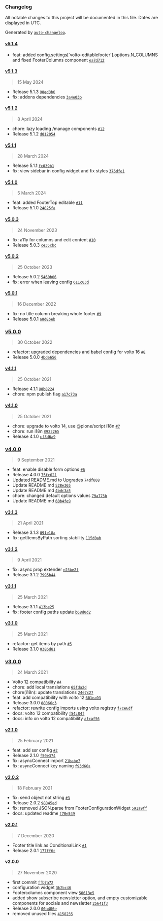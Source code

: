 ### Changelog

All notable changes to this project will be documented in this file. Dates are displayed in UTC.

Generated by [`auto-changelog`](https://github.com/CookPete/auto-changelog).

#### [v5.1.4](https://github.com/RedTurtle/volto-editablefooter/compare/v5.1.3...v5.1.4)

- feat: added  config.settings['volto-editablefooter'].options.N_COLUMNS and fixed FooterColumns component [`ea7d712`](https://github.com/RedTurtle/volto-editablefooter/commit/ea7d7129c6b41f79ab21f053537f4ced158dd391)

#### [v5.1.3](https://github.com/RedTurtle/volto-editablefooter/compare/v5.1.2...v5.1.3)

> 15 May 2024

- Release 5.1.3 [`08ed3b6`](https://github.com/RedTurtle/volto-editablefooter/commit/08ed3b69160fe3b265806c8e0443f1832a6f29f4)
- fix: addons dependencies [`3a4e03b`](https://github.com/RedTurtle/volto-editablefooter/commit/3a4e03bec991238aa53b35f353ded7150937576c)

#### [v5.1.2](https://github.com/RedTurtle/volto-editablefooter/compare/v5.1.1...v5.1.2)

> 8 April 2024

- chore: lazy loading /manage components [`#12`](https://github.com/RedTurtle/volto-editablefooter/pull/12)
- Release 5.1.2 [`d812054`](https://github.com/RedTurtle/volto-editablefooter/commit/d8120547a873244aa00cc5ea664acc7a194653dc)

#### [v5.1.1](https://github.com/RedTurtle/volto-editablefooter/compare/v5.1.0...v5.1.1)

> 28 March 2024

- Release 5.1.1 [`fc039b1`](https://github.com/RedTurtle/volto-editablefooter/commit/fc039b174a7052b93477b687b9db9819ba9f9b36)
- fix: view sidebar in config widget and fix styles [`376dfe1`](https://github.com/RedTurtle/volto-editablefooter/commit/376dfe1d2f568cca7d595ad8563e062cc24f4183)

#### [v5.1.0](https://github.com/RedTurtle/volto-editablefooter/compare/v5.0.3...v5.1.0)

> 5 March 2024

- feat: added FooterTop editable [`#11`](https://github.com/RedTurtle/volto-editablefooter/pull/11)
- Release 5.1.0 [`24825fa`](https://github.com/RedTurtle/volto-editablefooter/commit/24825fabb48c618ddc8504bf8280c4289983474e)

#### [v5.0.3](https://github.com/RedTurtle/volto-editablefooter/compare/v5.0.2...v5.0.3)

> 24 November 2023

- fix: a11y for columns and edit content [`#10`](https://github.com/RedTurtle/volto-editablefooter/pull/10)
- Release 5.0.3 [`ce35cbc`](https://github.com/RedTurtle/volto-editablefooter/commit/ce35cbc740853bc008689fed820e6a2a2e7c3837)

#### [v5.0.2](https://github.com/RedTurtle/volto-editablefooter/compare/v5.0.1...v5.0.2)

> 25 October 2023

- Release 5.0.2 [`5460b06`](https://github.com/RedTurtle/volto-editablefooter/commit/5460b069e99a29158f3ebec9ec4c8ed8d7cdc2ae)
- fix: error when leaving config [`611c03d`](https://github.com/RedTurtle/volto-editablefooter/commit/611c03d0fa2fc712f0003ff5ac856a661b029bc5)

#### [v5.0.1](https://github.com/RedTurtle/volto-editablefooter/compare/v5.0.0...v5.0.1)

> 16 December 2022

- fix: no title column breaking whole footer [`#9`](https://github.com/RedTurtle/volto-editablefooter/pull/9)
- Release 5.0.1 [`a8d8beb`](https://github.com/RedTurtle/volto-editablefooter/commit/a8d8beb27738971cf4ed87251c56f943cd235163)

### [v5.0.0](https://github.com/RedTurtle/volto-editablefooter/compare/v4.1.1...v5.0.0)

> 30 October 2022

- refactor: upgraded dependencies and babel config for volto 16 [`#8`](https://github.com/RedTurtle/volto-editablefooter/pull/8)
- Release 5.0.0 [`4bde656`](https://github.com/RedTurtle/volto-editablefooter/commit/4bde656924799db83e0110b00c739d9d2c35247b)

#### [v4.1.1](https://github.com/RedTurtle/volto-editablefooter/compare/v4.1.0...v4.1.1)

> 25 October 2021

- Release 4.1.1 [`88b8224`](https://github.com/RedTurtle/volto-editablefooter/commit/88b82241565e5174495badc0a89ab9154af533ae)
- chore: npm publish flag [`a17c73a`](https://github.com/RedTurtle/volto-editablefooter/commit/a17c73a7d10076a992b6a5550ec569d364ed6a71)

#### [v4.1.0](https://github.com/RedTurtle/volto-editablefooter/compare/v4.0.0...v4.1.0)

> 25 October 2021

- chore: upgrade to volto 14, use @plone/script i18n [`#7`](https://github.com/RedTurtle/volto-editablefooter/pull/7)
- chore: run i18n [`8923265`](https://github.com/RedTurtle/volto-editablefooter/commit/8923265a7ec3c955e8f6d346c989be3c0488a495)
- Release 4.1.0 [`cf3d6a9`](https://github.com/RedTurtle/volto-editablefooter/commit/cf3d6a9bfa794e7616cd59f90b1d43fc1677c87f)

### [v4.0.0](https://github.com/RedTurtle/volto-editablefooter/compare/v3.1.3...v4.0.0)

> 9 September 2021

- feat: enable disable form options [`#6`](https://github.com/RedTurtle/volto-editablefooter/pull/6)
- Release 4.0.0 [`75fc621`](https://github.com/RedTurtle/volto-editablefooter/commit/75fc621b74f70f43c28c949e47b5ed95eaeb149d)
- Updated README.md to Upgrades [`74df008`](https://github.com/RedTurtle/volto-editablefooter/commit/74df0081f334ffb1778f734a89307971cd60a6e9)
- Update README.md [`528e365`](https://github.com/RedTurtle/volto-editablefooter/commit/528e3654d32f588e17f213b63f44bc31d91354f1)
- Update README.md [`4bdc3a5`](https://github.com/RedTurtle/volto-editablefooter/commit/4bdc3a52452d5744931911237e65f3630485f4d4)
- chore: changed default options values [`79a775b`](https://github.com/RedTurtle/volto-editablefooter/commit/79a775b917fad01959e6c320a79c853cf0a5269e)
- Update README.md [`68b4fe9`](https://github.com/RedTurtle/volto-editablefooter/commit/68b4fe9235f0bbdaa86ad433d04005507111af8e)

#### [v3.1.3](https://github.com/RedTurtle/volto-editablefooter/compare/v3.1.2...v3.1.3)

> 21 April 2021

- Release 3.1.3 [`091e18a`](https://github.com/RedTurtle/volto-editablefooter/commit/091e18af73e8dbf53f58b66e51e1c549d27c4860)
- fix: getItemsByPath sorting stability [`115d0ab`](https://github.com/RedTurtle/volto-editablefooter/commit/115d0ab2c2c5e37a5f22cb6f31bcf8f7bee4e3fe)

#### [v3.1.2](https://github.com/RedTurtle/volto-editablefooter/compare/v3.1.1...v3.1.2)

> 9 April 2021

- fix: async prop extender [`e23be2f`](https://github.com/RedTurtle/volto-editablefooter/commit/e23be2febdc405dcd9f9c05f6e801fcf751e1a36)
- Release 3.1.2 [`7995b44`](https://github.com/RedTurtle/volto-editablefooter/commit/7995b4464c7e0bd59e3106435709f40ad3bdba4b)

#### [v3.1.1](https://github.com/RedTurtle/volto-editablefooter/compare/v3.1.0...v3.1.1)

> 25 March 2021

- Release 3.1.1 [`413be25`](https://github.com/RedTurtle/volto-editablefooter/commit/413be25f6bfb0e640082e3eff255e70554de35f4)
- fix: footer config paths update [`b68d0d2`](https://github.com/RedTurtle/volto-editablefooter/commit/b68d0d221c82e86cb66334483a66fb6c988337df)

#### [v3.1.0](https://github.com/RedTurtle/volto-editablefooter/compare/v3.0.0...v3.1.0)

> 25 March 2021

- refactor: get items by path [`#5`](https://github.com/RedTurtle/volto-editablefooter/pull/5)
- Release 3.1.0 [`0386d81`](https://github.com/RedTurtle/volto-editablefooter/commit/0386d8123676f67088b0c546552d2652b996f715)

### [v3.0.0](https://github.com/RedTurtle/volto-editablefooter/compare/v2.1.0...v3.0.0)

> 24 March 2021

- Volto 12 compatibility [`#4`](https://github.com/RedTurtle/volto-editablefooter/pull/4)
- chore: add local translations [`65fda2d`](https://github.com/RedTurtle/volto-editablefooter/commit/65fda2d4fcd9b39e8b106d216805d51043d449df)
- chore(i18n): update translations [`24e7c27`](https://github.com/RedTurtle/volto-editablefooter/commit/24e7c2775929f25c65815e9673d5b55b1e2f5783)
- feat: add compatibility with volto 12 [`601ea93`](https://github.com/RedTurtle/volto-editablefooter/commit/601ea93b6e412451d25906117109d129c8bd9d7f)
- Release 3.0.0 [`88066c3`](https://github.com/RedTurtle/volto-editablefooter/commit/88066c32b679c2fafa4a373285a26857b119ff50)
- refactor: rewrite config imports using volto registry [`f7ce6df`](https://github.com/RedTurtle/volto-editablefooter/commit/f7ce6dfa29523b7490e6e2b39c8a89e07869c432)
- docs: volto 12 compatibility [`f54c84f`](https://github.com/RedTurtle/volto-editablefooter/commit/f54c84fa90e22734897e6a36ceb324140ab97860)
- docs: info on volto 12 compatibility [`afcaf56`](https://github.com/RedTurtle/volto-editablefooter/commit/afcaf561d62ee3b75d4a35b769ab009010783c26)

#### [v2.1.0](https://github.com/RedTurtle/volto-editablefooter/compare/v2.0.2...v2.1.0)

> 25 February 2021

- feat: add ssr config [`#2`](https://github.com/RedTurtle/volto-editablefooter/pull/2)
- Release 2.1.0 [`f50e374`](https://github.com/RedTurtle/volto-editablefooter/commit/f50e374cbfb0fd83cb4e9f134e09a7593bee23f6)
- fix: asyncConnect import [`21babe7`](https://github.com/RedTurtle/volto-editablefooter/commit/21babe7b51e56c274b35bb72ff850009915d6846)
- fix: asyncConnect key naming [`f93d66a`](https://github.com/RedTurtle/volto-editablefooter/commit/f93d66a2c9f311170e9591d88b378a66a8b8f1b9)

#### [v2.0.2](https://github.com/RedTurtle/volto-editablefooter/compare/v2.0.1...v2.0.2)

> 18 February 2021

- fix: send object not string [`#3`](https://github.com/RedTurtle/volto-editablefooter/pull/3)
- Release 2.0.2 [`98845ed`](https://github.com/RedTurtle/volto-editablefooter/commit/98845ede6af930922eef6537c920bc12f49aa7d8)
- fix: removed JSON.parse from FooterConfigurationWidget [`591a9ff`](https://github.com/RedTurtle/volto-editablefooter/commit/591a9ffa5d15792a9366bc7c1d20a680e92a78ff)
- docs: updated readme [`f70e549`](https://github.com/RedTurtle/volto-editablefooter/commit/f70e549bc4d7d8cee79f00143e5ad875fe864817)

#### [v2.0.1](https://github.com/RedTurtle/volto-editablefooter/compare/v2.0.0...v2.0.1)

> 7 December 2020

- Footer title link as ConditionalLink [`#1`](https://github.com/RedTurtle/volto-editablefooter/pull/1)
- Release 2.0.1 [`177ff6c`](https://github.com/RedTurtle/volto-editablefooter/commit/177ff6cc2ae9c1ef3829c81eecb4daf6c76ced67)

#### v2.0.0

> 27 November 2020

- first commit [`ffb7a72`](https://github.com/RedTurtle/volto-editablefooter/commit/ffb7a72ba29b0bfb10fef8ff5d7e05bb42cfd4a2)
- configuration widget [`3b2bc46`](https://github.com/RedTurtle/volto-editablefooter/commit/3b2bc46da16155af8d8737f32b25ca5a432cc14c)
- Footercolumns component view [`50613e5`](https://github.com/RedTurtle/volto-editablefooter/commit/50613e521cd55bec1c7454cd4aa44e82c11a4b43)
- added show subscribe newsletter option, and empty customizable components for socials and newsletter [`25641f3`](https://github.com/RedTurtle/volto-editablefooter/commit/25641f3330918b3600caba5f0b048de686ce3adc)
- Release 2.0.0 [`00a406e`](https://github.com/RedTurtle/volto-editablefooter/commit/00a406e4fedd09d24deb0c4435a179c862d39a73)
- removed unused files [`4158235`](https://github.com/RedTurtle/volto-editablefooter/commit/4158235cfee00e69e2692d0f1a39f8a2b8d6f3e1)
